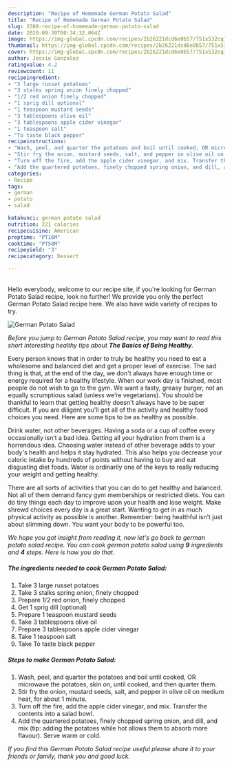 ```yaml
---
description: "Recipe of Homemade German Potato Salad"
title: "Recipe of Homemade German Potato Salad"
slug: 3388-recipe-of-homemade-german-potato-salad
date: 2020-09-30T00:34:32.064Z
image: https://img-global.cpcdn.com/recipes/2b26221dcd6e0b57/751x532cq70/german-potato-salad-recipe-main-photo.jpg
thumbnail: https://img-global.cpcdn.com/recipes/2b26221dcd6e0b57/751x532cq70/german-potato-salad-recipe-main-photo.jpg
cover: https://img-global.cpcdn.com/recipes/2b26221dcd6e0b57/751x532cq70/german-potato-salad-recipe-main-photo.jpg
author: Jessie Gonzalez
ratingvalue: 4.2
reviewcount: 11
recipeingredient:
- "3 large russet potatoes"
- "3 stalks spring onion finely chopped"
- "1/2 red onion finely chopped"
- "1 sprig dill optional"
- "1 teaspoon mustard seeds"
- "3 tablespoons olive oil"
- "3 tablespoons apple cider vinegar"
- "1 teaspoon salt"
- "To taste black pepper"
recipeinstructions:
- "Wash, peel, and quarter the potatoes and boil until cooked, OR microwave the potatoes, skin on, until cooked, and then quarter them."
- "Stir fry the onion, mustard seeds, salt, and pepper in olive oil on medium heat, for about 1 minute."
- "Turn off the fire, add the apple cider vinegar, and mix. Transfer the contents into a salad bowl."
- "Add the quartered potatoes, finely chopped spring onion, and dill, and mix (tip: adding the potatoes while hot allows them to absorb more flavour). Serve warm or cold."
categories:
- Recipe
tags:
- german
- potato
- salad

katakunci: german potato salad 
nutrition: 221 calories
recipecuisine: American
preptime: "PT16M"
cooktime: "PT58M"
recipeyield: "3"
recipecategory: Dessert

---
```

<br>
Hello everybody, welcome to our recipe site, if you're looking for German Potato Salad recipe, look no further! We provide you only the perfect German Potato Salad recipe here. We also have wide variety of recipes to try.
<br>


![German Potato Salad](https://img-global.cpcdn.com/recipes/2b26221dcd6e0b57/751x532cq70/german-potato-salad-recipe-main-photo.jpg)

<i>Before you jump to German Potato Salad recipe, you may want to read this short interesting healthy tips about <strong>The Basics of Being Healthy</strong>.</i>

Every person knows that in order to truly be healthy you need to eat a wholesome and balanced diet and get a proper level of exercise. The sad thing is that, at the end of the day, we don't always have enough time or energy required for a healthy lifestyle. When our work day is finished, most people do not wish to go to the gym. We want a tasty, greasy burger, not an equally scrumptious salad (unless we’re vegetarians). You should be thankful to learn that getting healthy doesn't always have to be super difficult. If you are diligent you'll get all of the activity and healthy food choices you need. Here are some tips to be as healthy as possible.

Drink water, not other beverages. Having a soda or a cup of coffee every occasionally isn’t a bad idea. Getting all your hydration from them is a horrendous idea. Choosing water instead of other beverage adds to your body's health and helps it stay hydrated. This also helps you decrease your caloric intake by hundreds of points without having to buy and eat disgusting diet foods. Water is ordinarily one of the keys to really reducing your weight and getting healthy.

There are all sorts of activities that you can do to get healthy and balanced. Not all of them demand fancy gym memberships or restricted diets. You can do tiny things each day to improve upon your health and lose weight. Make shrewd choices every day is a great start. Wanting to get in as much physical activity as possible is another. Remember: being healthful isn’t just about slimming down. You want your body to be powerful too. 


<i>We hope you got insight from reading it, now let's go back to german potato salad recipe. You can cook german potato salad using <strong>9</strong> ingredients and <strong>4</strong> steps. Here is how you do that.
</i>

##### The ingredients needed to cook German Potato Salad:

1. Take 3 large russet potatoes
1. Take 3 stalks spring onion, finely chopped
1. Prepare 1/2 red onion, finely chopped
1. Get 1 sprig dill (optional)
1. Prepare 1 teaspoon mustard seeds
1. Take 3 tablespoons olive oil
1. Prepare 3 tablespoons apple cider vinegar
1. Take 1 teaspoon salt
1. Take To taste black pepper


##### Steps to make German Potato Salad:

1. Wash, peel, and quarter the potatoes and boil until cooked, OR microwave the potatoes, skin on, until cooked, and then quarter them.
1. Stir fry the onion, mustard seeds, salt, and pepper in olive oil on medium heat, for about 1 minute.
1. Turn off the fire, add the apple cider vinegar, and mix. Transfer the contents into a salad bowl.
1. Add the quartered potatoes, finely chopped spring onion, and dill, and mix (tip: adding the potatoes while hot allows them to absorb more flavour). Serve warm or cold.


<i>If you find this German Potato Salad recipe useful please share it to your friends or family, thank you and good luck.</i>
